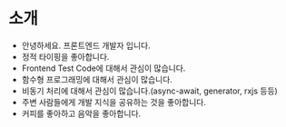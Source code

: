 # 소개

- 안녕하세요. 프론트엔드 개발자 입니다.
- 정적 타이핑을 좋아합니다.
- Frontend Test Code에 대해서 관심이 많습니다.
- 함수형 프로그래밍에 대해서 관심이 많습니다.
- 비동기 처리에 대해서 관심이 많습니다.(async-await, generator, rxjs 등등)
- 주변 사람들에게 개발 지식을 공유하는 것을 좋아합니다.
- 커피를 좋아하고 음악을 좋아합니다.